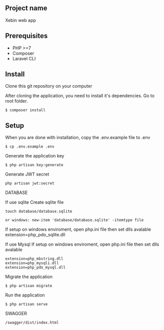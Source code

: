 ## Project name
Xebin web app

## Prerequisites
- PHP >=7
- Composer
- Laravel CLI

## Install
Clone this git repository on your computer

After cloning the application, you need to install it's dependencies. Go to root folder.
```
$ composer install
```

## Setup
When you are done with installation, copy the .env.example file to .env
```
$ cp .env.example .env
```

Generate the application key
```
$ php artisan key:generate
```

Generate JWT secret
```
php artisan jwt:secret
```

DATABASE

If use sqlite
Create sqlite file
```
touch database/database.sqlite

or windows: new-item 'database/database.sqlite' -itemtype file
```
If setup on windows enviroment, open php.ini file then set dlls avalable
extension=php_pdo_sqlite.dll

If use Mysql
If setup on windows enviroment, open php.ini file then set dlls avalable
```
extension=php_mbstring.dll
extension=php_mysqli.dll
extension=php_pdo_mysql.dll
```

Migrate the application
```
$ php artisan migrate
``` 

Run the application
```
$ php artisan serve
```

SWAGGER
```
/swagger/dist/index.html
```
